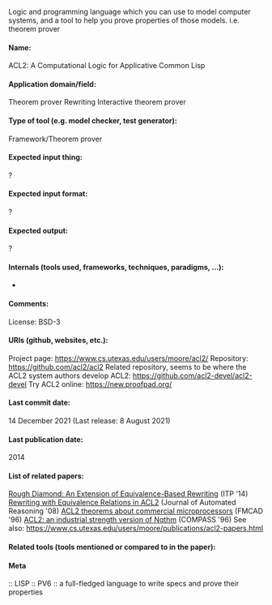Logic and programming language which you can use to model computer systems, and a tool to help you prove properties of those models.
i.e. theorem prover

#### Name:
ACL2: A Computational Logic for Applicative Common Lisp

#### Application domain/field:
Theorem prover
Rewriting
Interactive theorem prover

#### Type of tool (e.g. model checker, test generator):
Framework/Theorem prover

#### Expected input thing:
?

#### Expected input format:
?

#### Expected output:
?

#### Internals (tools used, frameworks, techniques, paradigms, ...):
-

#### Comments:
License: BSD-3 

#### URIs (github, websites, etc.):
Project page: https://www.cs.utexas.edu/users/moore/acl2/
Repository: https://github.com/acl2/acl2
Related repository, seems to be where the ACL2 system authors develop ACL2: https://github.com/acl2-devel/acl2-devel
Try ACL2 online: https://new.proofpad.org/

#### Last commit date:
14 December 2021
(Last release: 8 August 2021)

#### Last publication date:
2014

#### List of related papers:
[Rough Diamond: An Extension of Equivalence-Based Rewriting](https://doi.org/10.1007/978-3-319-08970-6_35) (ITP '14)
[Rewriting with Equivalence Relations in ACL2](https://doi.org/10.1007/s10817-007-9095-9) (Journal of Automated Reasoning '08)
[ACL2 theorems about commercial microprocessors](https://doi.org/10.1007/BFb0031816) (FMCAD '96)
[ACL2: an industrial strength version of Nqthm](https://doi.org/10.1109/CMPASS.1996.507872) (COMPASS '96)
See also: https://www.cs.utexas.edu/users/moore/publications/acl2-papers.html

#### Related tools (tools mentioned or compared to in the paper):

#### Meta
:: LISP
:: PV6           :: a full-fledged language to write specs and prove their properties